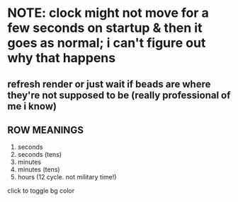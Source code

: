 # NOTE: clock might not move for a few seconds on startup & then it goes as normal; i can't figure out why that happens
## refresh render or just wait if beads are where they're not supposed to be (really professional of me i know)

## ROW MEANINGS
1. seconds
2. seconds (tens)
3. minutes
4. minutes (tens)
5. hours (12 cycle. not military time!)

click to toggle bg color

